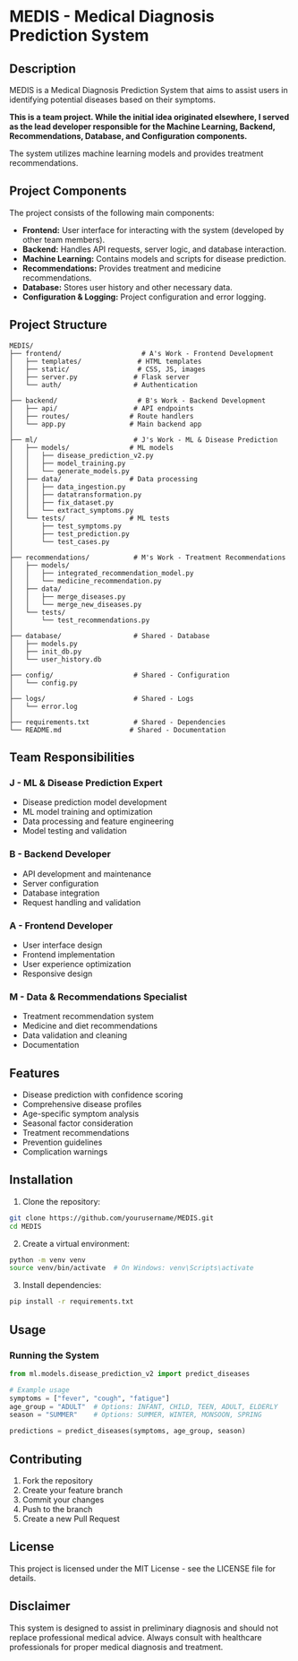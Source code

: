 # MEDIS - Medical Diagnosis Prediction System

## Description
MEDIS is a Medical Diagnosis Prediction System that aims to assist users in identifying potential diseases based on their symptoms. 

**This is a team project. While the initial idea originated elsewhere, I served as the lead developer responsible for the Machine Learning, Backend, Recommendations, Database, and Configuration components.**

The system utilizes machine learning models and provides treatment recommendations.

## Project Components
The project consists of the following main components:

-   **Frontend:** User interface for interacting with the system (developed by other team members).
-   **Backend:** Handles API requests, server logic, and database interaction.
-   **Machine Learning:** Contains models and scripts for disease prediction.
-   **Recommendations:** Provides treatment and medicine recommendations.
-   **Database:** Stores user history and other necessary data.
-   **Configuration & Logging:** Project configuration and error logging.

## Project Structure
```
MEDIS/
├── frontend/                    # A's Work - Frontend Development
│   ├── templates/              # HTML templates
│   ├── static/                 # CSS, JS, images
│   ├── server.py              # Flask server
│   └── auth/                  # Authentication
│
├── backend/                    # B's Work - Backend Development
│   ├── api/                   # API endpoints
│   ├── routes/               # Route handlers
│   └── app.py                # Main backend app
│
├── ml/                        # J's Work - ML & Disease Prediction
│   ├── models/               # ML models
│   │   ├── disease_prediction_v2.py
│   │   ├── model_training.py
│   │   └── generate_models.py
│   ├── data/                 # Data processing
│   │   ├── data_ingestion.py
│   │   ├── datatransformation.py
│   │   ├── fix_dataset.py
│   │   └── extract_symptoms.py
│   └── tests/                # ML tests
│       ├── test_symptoms.py
│       ├── test_prediction.py
│       └── test_cases.py
│
├── recommendations/           # M's Work - Treatment Recommendations
│   ├── models/
│   │   ├── integrated_recommendation_model.py
│   │   └── medicine_recommendation.py
│   ├── data/
│   │   ├── merge_diseases.py
│   │   └── merge_new_diseases.py
│   └── tests/
│       └── test_recommendations.py
│
├── database/                  # Shared - Database
│   ├── models.py
│   ├── init_db.py
│   └── user_history.db
│
├── config/                    # Shared - Configuration
│   └── config.py
│
├── logs/                      # Shared - Logs
│   └── error.log
│
├── requirements.txt           # Shared - Dependencies
└── README.md                 # Shared - Documentation
```

## Team Responsibilities

### J - ML & Disease Prediction Expert
- Disease prediction model development
- ML model training and optimization
- Data processing and feature engineering
- Model testing and validation

### B - Backend Developer
- API development and maintenance
- Server configuration
- Database integration
- Request handling and validation

### A - Frontend Developer
- User interface design
- Frontend implementation
- User experience optimization
- Responsive design

### M - Data & Recommendations Specialist
- Treatment recommendation system
- Medicine and diet recommendations
- Data validation and cleaning
- Documentation

## Features
- Disease prediction with confidence scoring
- Comprehensive disease profiles
- Age-specific symptom analysis
- Seasonal factor consideration
- Treatment recommendations
- Prevention guidelines
- Complication warnings

## Installation

1. Clone the repository:
```bash
git clone https://github.com/yourusername/MEDIS.git
cd MEDIS
```

2. Create a virtual environment:
```bash
python -m venv venv
source venv/bin/activate  # On Windows: venv\Scripts\activate
```

3. Install dependencies:
```bash
pip install -r requirements.txt
```

## Usage

### Running the System
```python
from ml.models.disease_prediction_v2 import predict_diseases

# Example usage
symptoms = ["fever", "cough", "fatigue"]
age_group = "ADULT"  # Options: INFANT, CHILD, TEEN, ADULT, ELDERLY
season = "SUMMER"    # Options: SUMMER, WINTER, MONSOON, SPRING

predictions = predict_diseases(symptoms, age_group, season)
```

## Contributing
1. Fork the repository
2. Create your feature branch
3. Commit your changes
4. Push to the branch
5. Create a new Pull Request

## License
This project is licensed under the MIT License - see the LICENSE file for details.

## Disclaimer
This system is designed to assist in preliminary diagnosis and should not replace professional medical advice. Always consult with healthcare professionals for proper medical diagnosis and treatment.
